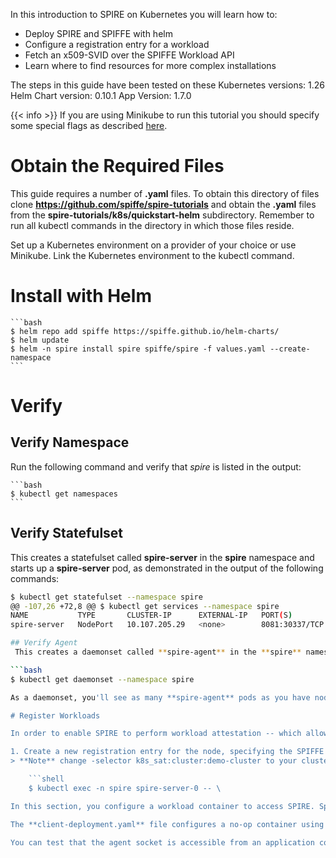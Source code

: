 In this introduction to SPIRE on Kubernetes you will learn how to:

* Deploy SPIRE and SPIFFE with helm
* Configure a registration entry for a workload
* Fetch an x509-SVID over the SPIFFE Workload API
* Learn where to find resources for more complex installations

The steps in this guide have been tested on these 
Kubernetes versions: 1.26
Helm Chart version: 0.10.1
App Version: 1.7.0

{{< info >}}
If you are using Minikube to run this tutorial you should specify some special flags as described [here](#considerations-when-using-minikube).

# Obtain the Required Files

This guide requires a number of **.yaml** files. To obtain this directory of files clone **https://github.com/spiffe/spire-tutorials** and obtain the **.yaml** files from the **spire-tutorials/k8s/quickstart-helm** subdirectory. Remember to run all kubectl commands in the directory in which those files reside.

Set up a Kubernetes environment on a provider of your choice or use Minikube. Link the Kubernetes environment to the kubectl command.

# Install with Helm
    ```bash
    $ helm repo add spiffe https://spiffe.github.io/helm-charts/
    $ helm update
    $ helm -n spire install spire spiffe/spire -f values.yaml --create-namespace
    ```
# Verify
## Verify Namespace
 Run the following command and verify that *spire* is listed in the output:

    ```bash
    $ kubectl get namespaces
    ```
  ## Verify Statefulset
 This creates a statefulset called **spire-server** in the **spire** namespace and starts up a **spire-server** pod, as demonstrated in the output of the following commands:

```bash
$ kubectl get statefulset --namespace spire
@@ -107,26 +72,8 @@ $ kubectl get services --namespace spire
NAME           TYPE       CLUSTER-IP      EXTERNAL-IP   PORT(S)          AGE
spire-server   NodePort   10.107.205.29   <none>        8081:30337/TCP   88m

## Verify Agent
 This creates a daemonset called **spire-agent** in the **spire** namespace and starts up a **spire-agent** pod along side **spire-server**, as demonstrated in the output of the following commands:

```bash
$ kubectl get daemonset --namespace spire

As a daemonset, you'll see as many **spire-agent** pods as you have nodes.

# Register Workloads

In order to enable SPIRE to perform workload attestation -- which allows the agent to identify the workload to attest to its agent -- you must register the workload in the server. This tells SPIRE how to identify the workload and which SPIFFE ID to give it.

1. Create a new registration entry for the node, specifying the SPIFFE ID to allocate to the node:
> **Note** change -selector k8s_sat:cluster:demo-cluster to your cluster name

    ```shell
    $ kubectl exec -n spire spire-server-0 -- \

In this section, you configure a workload container to access SPIRE. Specifically, you are configuring the workload container to access the Workload API UNIX domain socket.

The **client-deployment.yaml** file configures a no-op container using the **spire-k8s** docker image used for the server and agent. Examine the `volumeMounts` and `volumes configuration` stanzas to see how the UNIX domain `spire-agent.sock` is bound in.

You can test that the agent socket is accessible from an application container by issuing the following commands:
